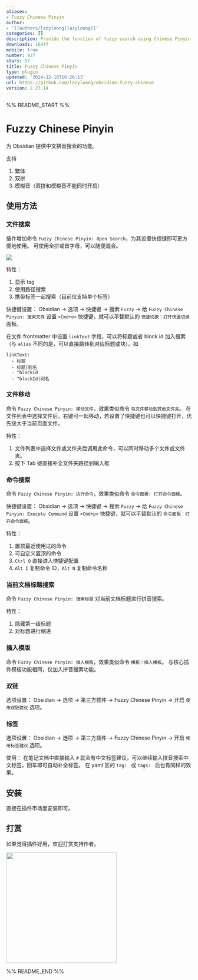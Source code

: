 ```yaml
---
aliases:
- Fuzzy Chinese Pinyin
author:
- '[[authors/lazyloong|lazyloong]]'
categories: []
description: Provide the function of fuzzy search using Chinese Pinyin.
downloads: 16447
mobile: true
number: 927
stars: 57
title: Fuzzy Chinese Pinyin
type: plugin
updated: '2024-12-16T18:26:13'
url: https://github.com/lazyloong/obsidian-fuzzy-chinese
version: 2.27.14
---
```


%% README_START %%

# Fuzzy Chinese Pinyin

为 Obsidian 提供中文拼音搜索的功能。

支持

1. 繁体
2. 双拼
3. 模糊音（双拼和模糊音不能同时开启）

## 使用方法

### 文件搜索

插件增加命令 `Fuzzy Chinese Pinyin: Open Search`，为其设置快捷键即可更方便地使用。
可使用全拼或首字母，可以随便混合。

![](https://raw.githubusercontent.com/lazyloong/obsidian-fuzzy-chinese/HEAD/img/README.jpg)

特性：

1. 显示 tag
2. 使用路径搜索
3. 携带标签一起搜索（目前仅支持单个标签）

快捷键设置：
Obsidian -> 选项 -> 快捷键 -> 搜索 `Fuzzy` -> 给 `Fuzzy Chinese Pinyin: 搜索文件` 设置 `<Cmd+o>` 快捷键，就可以平替默认的 `快速切换：打开快速切换` 面板。

在文件 frontmatter 中设置 `linkText` 字段，可以将标题或者 block id 加入搜索（与 `alias` 不同的是，可以直接跳转到对应标题或块）。如

```
linkText:
  - 标题
  - 标题|别名
  - ^blockId
  - ^blockId|别名
```

### 文件移动

命令 `Fuzzy Chinese Pinyin: 移动文件`，效果类似命令 `将文件移动到其他文件夹`。
在文件列表中选择文件后，右键可一起移动，若设置了快捷键也可以快捷键打开，优先级大于当前页面文件。

特性：

1. 文件列表中选择文件或文件夹后调用此命令，可以同时移动多个文件或文件夹。
2. 按下 Tab 键直接补全文件夹路径到输入框

### 命令搜索

命令 `Fuzzy Chinese Pinyin: 执行命令`，效果类似命令 `命令面板: 打开命令面板`。

快捷键设置：
Obsidian -> 选项 -> 快捷键 -> 搜索 `Fuzzy` -> 给 `Fuzzy Chinese Pinyin: Execute Command` 设置 `<Cmd+p>` 快捷键，就可以平替默认的 `命令面板：打开命令面板`。

特性：

1. 置顶最近使用过的命令
2. 可自定义置顶的命令
3. `Ctrl O` 直接进入快捷键配置
4. `Alt I` 复制命令 ID，`Alt N` 复制命令名称

### 当前文档标题搜索

命令 `Fuzzy Chinese Pinyin: 搜索标题`
对当前文档标题进行拼音搜索。

特性：

1. 隐藏第一级标题
2. 对标题进行缩进

### 插入模版

命令 `Fuzzy Chinese Pinyin: 插入模版`，效果类似命令 `模板：插入模板`。
与核心插件模板功能相同，仅加入拼音搜索功能。

### 双链

选项设置：
Obsidian -> 选项 -> 第三方插件 -> Fuzzy Chinese Pinyin -> 开启 `使用双链建议` 选项。

### 标签

选项设置：
Obsidian -> 选项 -> 第三方插件 -> Fuzzy Chinese Pinyin -> 开启 `使用标签建议` 选项。

使用：
在笔记文档中直接输入 `#` 就会有中文标签建议，可以继续输入拼音搜索中文标签，回车即可自动补全标签。
在 yaml 区的 `tag: ` 或 `tags: ` 后也有同样的效果。

## 安装

直接在插件市场里安装即可。

## 打赏

如果觉得插件好用，欢迎打赏支持作者。

<img src="https://raw.githubusercontent.com/lazyloong/obsidian-fuzzy-chinese/main/img/1.jpg" width="300px">


%% README_END %%